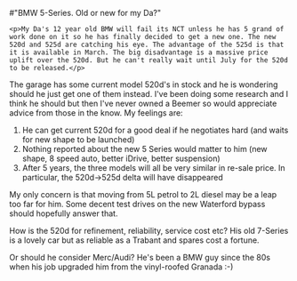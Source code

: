 #"BMW 5-Series. Old or new for my Da?"


    <p>My Da's 12 year old BMW will fail its NCT unless he has 5 grand of work done on it so he has finally decided to get a new one. The new 520d and 525d are catching his eye. The advantage of the 525d is that it is available in March. The big disadvantage is a massive price uplift over the 520d. But he can't really wait until July for the 520d to be released.</p>
<p>The garage has some current model 520d's in stock and he is wondering should he just get one of them instead. I've been doing some research and I think he should but then I've never owned a Beemer so would appreciate advice from those in the know. My feelings are:</p>
<ol>
<li>He can get current 520d for a good deal if he negotiates hard (and waits for new shape to be launched)</li>
<li>Nothing reported about the new 5 Series would matter to him (new shape, 8 speed auto, better iDrive, better suspension)</li>
<li>After 5 years, the three models will all be very similar in re-sale price. In particular, the 520d-&gt;525d delta will have disappeared</li>
</ol>
<p>My only concern is that moving from 5L petrol to 2L diesel may be a leap too far for him. Some decent test drives on the new Waterford bypass should hopefully answer that.</p>
<p>How is the 520d for refinement,&nbsp;reliability, service cost etc? His old 7-Series is a lovely car but as reliable as a Trabant and spares cost a fortune.</p>
<p>Or should he consider Merc/Audi? He's been a BMW guy since the 80s when his job upgraded him from the vinyl-roofed Granada :-)&nbsp;</p>
<p>&nbsp;</p>
<p>&nbsp;</p>
  